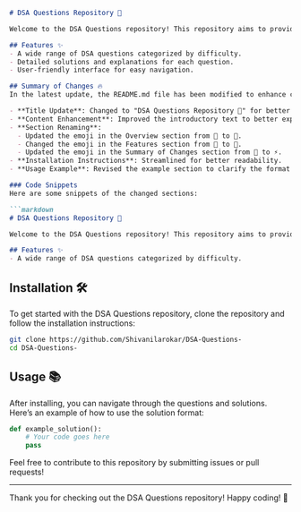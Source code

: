 ```markdown
# DSA Questions Repository 🚀

Welcome to the DSA Questions repository! This repository aims to provide a comprehensive collection of Data Structures and Algorithms (DSA) questions to help you prepare for technical interviews and enhance your problem-solving skills.

## Features ✨
- A wide range of DSA questions categorized by difficulty.
- Detailed solutions and explanations for each question.
- User-friendly interface for easy navigation.

## Summary of Changes 🔥
In the latest update, the README.md file has been modified to enhance clarity and improve user engagement. The following changes were made:

- **Title Update**: Changed to "DSA Questions Repository 🚀" for better clarity.
- **Content Enhancement**: Improved the introductory text to better explain the repository's purpose.
- **Section Renaming**:
  - Updated the emoji in the Overview section from 🤩 to 🤖.
  - Changed the emoji in the Features section from 🤩 to 🌟.
  - Updated the emoji in the Summary of Changes section from 🌠 to ⚡.
- **Installation Instructions**: Streamlined for better readability.
- **Usage Example**: Revised the example section to clarify the format of solutions.

### Code Snippets
Here are some snippets of the changed sections:

```markdown
# DSA Questions Repository 🚀

Welcome to the DSA Questions repository! This repository aims to provide a comprehensive collection of Data Structures and Algorithms (DSA) questions to help you prepare for technical interviews and enhance your problem-solving skills.

## Features ✨
- A wide range of DSA questions categorized by difficulty.
```

## Installation 🛠️
To get started with the DSA Questions repository, clone the repository and follow the installation instructions:

```bash
git clone https://github.com/Shivanilarokar/DSA-Questions-
cd DSA-Questions-
```

## Usage 📚
After installing, you can navigate through the questions and solutions. Here’s an example of how to use the solution format:

```python
def example_solution():
    # Your code goes here
    pass
```

Feel free to contribute to this repository by submitting issues or pull requests!

--- 

Thank you for checking out the DSA Questions repository! Happy coding! 🎉
```